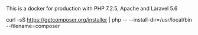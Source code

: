 This is a docker for production with PHP 7.2.5, Apache and Laravel 5.6

curl -sS https://getcomposer.org/installer | php -- --install-dir=/usr/local/bin --filename=composer